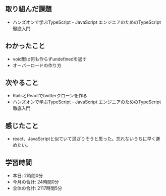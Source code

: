 ## 取り組んだ課題
- ハンズオンで学ぶTypeScript - JavaScript エンジニアのためのTypeScript徹底入門
## わかったこと
- void型は何も作らずundefinedを返す
- オーバーロードの作り方
## 次やること
- RailsとReactでtwitterクローンを作る
- ハンズオンで学ぶTypeScript - JavaScript エンジニアのためのTypeScript徹底入門
## 感じたこと
- react、JavaScriptと似ていて混ざりそうと思った。忘れないうちに早く進めたい。
## 学習時間
- 本日: 2時間0分
- 今月の合計: 24時間0分
- 全体の合計: 2117時間5分
